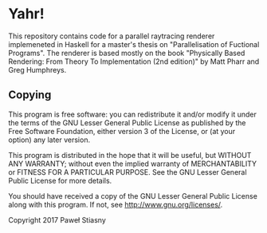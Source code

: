 # Yahr!

This repository contains code for a parallel raytracing renderer 
implemeneted in Haskell for a master's thesis on "Parallelisation
of Fuctional Programs".  The renderer is based mostly on the book
"Physically Based Rendering: From Theory To Implementation (2nd
edition)" by Matt Pharr and Greg Humphreys.


## Copying

This program is free software: you can redistribute it and/or modify
it under the terms of the GNU Lesser General Public License as
published by the Free Software Foundation, either version 3 of the
License, or (at your option) any later version.

This program is distributed in the hope that it will be useful, but
WITHOUT ANY WARRANTY; without even the implied warranty of
MERCHANTABILITY or FITNESS FOR A PARTICULAR PURPOSE.  See the GNU
Lesser General Public License for more details.

You should have received a copy of the GNU Lesser General Public
License along with this program.  If not, see
<http://www.gnu.org/licenses/>.

Copyright 2017 Paweł Stiasny
